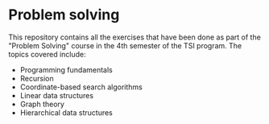 # Problem solving

This repository contains all the exercises that have been done as part of the "Problem Solving" course in the 4th semester of the TSI program. The topics covered include:

- Programming fundamentals
- Recursion
- Coordinate-based search algorithms
- Linear data structures
- Graph theory
- Hierarchical data structures
